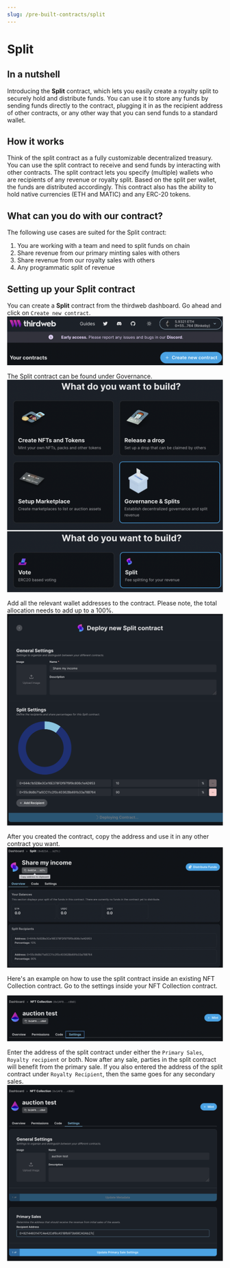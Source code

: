 ```yaml
---
slug: /pre-built-contracts/split
---
```


# Split

## In a nutshell

Introducing the **Split** contract, which lets you easily create a royalty split to securely hold and distribute funds.
You can use it to store any funds by sending funds directly to the contract, plugging it in as the recipient address of other contracts, or any other way that you can send funds to a standard wallet.

## How it works

Think of the split contract as a fully customizable decentralized treasury. You can use the split contract to receive and send funds by interacting with other contracts.
The split contract lets you specify (multiple) wallets who are recipients of any revenue or royalty split. Based on the split per wallet, the funds are distributed accordingly.
This contract also has the ability to hold native currencies (ETH and MATIC) and any ERC-20 tokens.

## What can you do with our contract?

The following use cases are suited for the Split contract:

1. You are working with a team and need to split funds on chain
2. Share revenue from our primary minting sales with others
3. Share revenue from our royalty sales with others
4. Any programmatic split of revenue

## Setting up your Split contract

You can create a **Split** contract from the thirdweb dashboard. Go ahead and click on `Create new contract`.
![Create new contract](./assets/1split.png)

The Split contract can be found under Governance.
![Click on governance](./assets/2split.png)
![Click on split](./assets/3split.png)

Add all the relevant wallet addresses to the contract. Please note, the total allocation needs to add up to a 100%.
![Deploy the split contract](./assets/4split.png)

After you created the contract, copy the address and use it in any other contract you want.
![COPY the split contract](./assets/5split.png)

Here's an example on how to use the split contract inside an existing NFT Collection contract.
Go to the settings inside your NFT Collection contract.

![Go to settings in NFT Collection contract](./assets/6split.png)

Enter the address of the split contract under either the `Primary Sales`, `Royalty recipient` or both.
Now after any sale, parties in the split contract will benefit from the primary sale. If you also entered the address of the split contract under `Royalty Recipient`, then the same goes for any secondary sales.
![Enter split contract address](./assets/7split.png)

<!-- For a full guide on setting up your Split contract on your NFT Drop, check [this](/guides/nft-drop-with-revenue-share) out. -->
